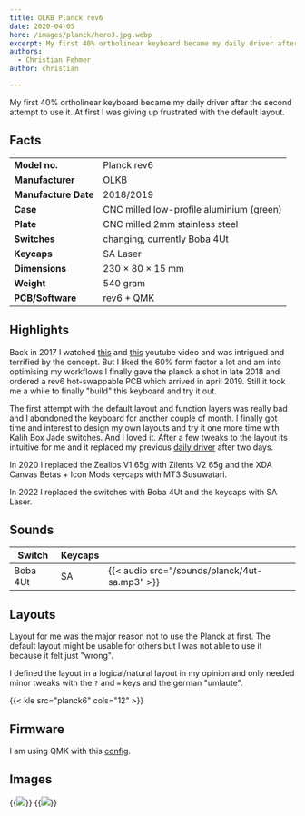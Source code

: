 ```yaml
---
title: OLKB Planck rev6
date: 2020-04-05
hero: /images/planck/hero3.jpg.webp
excerpt: My first 40% ortholinear keyboard became my daily driver after the second attempt to use it. At first I was giving up frustrated with the default layout.
authors:
  - Christian Fehmer
author: christian

---
```


My first 40% ortholinear keyboard became my daily driver after the second attempt to use it. At first I was giving up frustrated with the default layout.

## Facts 

| | |
|---------------------|-----------------------------------------------------------------------------------------------|
| **Model no.** | Planck rev6 |
| **Manufacturer** | OLKB |
| **Manufacture Date** | 2018/2019 |
| **Case** | CNC milled low-profile aluminium (green) |
| **Plate** | CNC milled 2mm stainless steel |
| **Switches** | changing, currently Boba 4Ut |
| **Keycaps** | SA Laser |
| **Dimensions** | 230 × 80 × 15 mm |
| **Weight** | 540 gram |
| **PCB/Software** | rev6 + QMK |


## Highlights

Back in 2017 I watched [this](https://www.youtube.com/watch?v=YyoB9rEzOeY) and [this](https://www.youtube.com/watch?v=AKGXZ1ReU54) youtube video and was intrigued and terrified by the concept. But I liked the 60% form factor a lot and am into optimising my workflows I finally gave the planck a shot in late 2018 and ordered a rev6 hot-swappable PCB which arrived in april 2019. Still it took me a while to finally "build" this keyboard and try it out. 

The first attempt with the default layout and function layers was really bad and I abondoned the keyboard for another couple of month. I finally got time and interest to design my own layouts and try it one more time with Kalih Box Jade switches. And I loved it. After a few tweaks to the layout its intuitive for me and it replaced my previous [daily driver](/post/2020-04-04-custom-sixty/) after two days.

In 2020 I replaced the Zealios V1 65g with Zilents V2 65g and the XDA Canvas Betas + Icon Mods keycaps with MT3 Susuwatari.

In 2022 I replaced the switches with Boba 4Ut and the keycaps with SA Laser.

## Sounds

| Switch | Keycaps ||
|----------|-----------|--|
| Boba 4Ut | SA | {{< audio src="/sounds/planck/4ut-sa.mp3" >}} 

## Layouts


Layout for me was the major reason not to use the Planck at first. The default layout might be usable for others but I was not able to use it because it felt just "wrong". 

I defined the layout in a logical/natural layout in my opinion and only needed minor tweaks with the `?` and `=` keys and the german "umlaute". 

{{< kle src="planck6" cols="12" >}}

## Firmware

I am using QMK with this [config](https://github.com/fehmer/qmk_firmware/tree/fehmer/keyboards/planck/keymaps/fehmer).

## Images

{{<image src="images/planck/2.jpg.webp" >}}
{{<image src="images/planck/1.jpg.webp" >}}